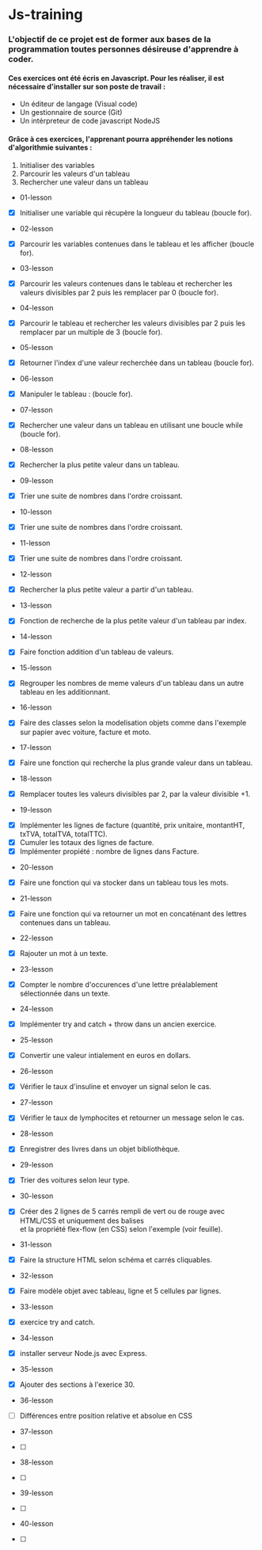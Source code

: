 # Js-training

### L'objectif de ce projet est de former aux bases de la programmation toutes personnes désireuse d'apprendre à coder.

#### Ces exercices ont été écris en Javascript. Pour les réaliser, il est nécessaire d'installer sur son poste de travail :

- Un éditeur de langage (Visual code)
- Un gestionnaire de source (Git)
- Un intérpreteur de code javascript NodeJS

#### Grâce à ces exercices, l'apprenant pourra appréhender les notions d'algorithmie suivantes :

1. Initialiser des variables
2. Parcourir les valeurs d'un tableau
3. Rechercher une valeur dans un tableau


* 01-lesson

- [x] Initialiser une variable qui récupère la longueur du tableau (boucle for).

* 02-lesson

- [x] Parcourir les variables contenues dans le tableau et les afficher (boucle for).

* 03-lesson

- [x] Parcourir les valeurs contenues dans le tableau et rechercher les valeurs divisibles par 2 puis les remplacer par 0 (boucle for).

* 04-lesson
- [x] Parcourir le tableau et rechercher les valeurs divisibles par 2 puis les remplacer par un multiple de 3 (boucle for).

* 05-lesson
- [x] Retourner l'index d'une valeur recherchée dans un tableau (boucle for).

* 06-lesson 
- [x] Manipuler le tableau : (boucle for).

* 07-lesson
- [x] Rechercher une valeur dans un tableau en utilisant une boucle while (boucle for).

* 08-lesson
- [x] Rechercher la plus petite valeur dans un tableau.

* 09-lesson
- [x] Trier une suite de nombres dans l'ordre croissant.

* 10-lesson
- [x] Trier une suite de nombres dans l'ordre croissant.

* 11-lesson
- [x] Trier une suite de nombres dans l'ordre croissant.

* 12-lesson
- [x] Rechercher la plus petite valeur a partir d'un tableau.

* 13-lesson
- [x] Fonction de recherche de la plus petite valeur d'un tableau par index.

* 14-lesson
- [x] Faire fonction addition d'un tableau de valeurs.

* 15-lesson
- [x] Regrouper les nombres de meme valeurs d'un tableau dans un autre tableau en les additionnant.

* 16-lesson
- [x] Faire des classes selon la modelisation objets comme dans l'exemple sur papier avec voiture, facture et moto.

* 17-lesson
- [x] Faire une fonction qui recherche la plus grande valeur dans un tableau.

* 18-lesson
- [x] Remplacer toutes les valeurs divisibles par 2, par  la valeur divisible +1.

* 19-lesson
- [x] Implémenter les lignes de facture (quantité, prix unitaire, montantHT, txTVA, totalTVA, totalTTC).
- [x] Cumuler les totaux des lignes  de  facture.
- [x] Implémenter propiété : nombre de lignes dans Facture.

* 20-lesson
- [x] Faire une fonction qui va stocker dans un tableau tous les mots.

* 21-lesson
- [x] Faire une fonction qui va retourner un mot en concaténant des lettres contenues dans un tableau.

* 22-lesson
- [x] Rajouter un mot à un texte.

* 23-lesson
- [x] Compter le nombre d'occurences d'une lettre préalablement sélectionnée dans un texte.

* 24-lesson
- [x] Implémenter try and catch + throw dans un ancien exercice.

* 25-lesson
- [x] Convertir une valeur intialement en euros en dollars.

* 26-lesson
- [x] Vérifier le taux d'insuline et envoyer un signal selon le cas.

* 27-lesson
- [x] Vérifier le taux de lymphocites et retourner un message  selon le cas.

* 28-lesson
- [x] Enregistrer des livres dans un objet bibliothèque.

* 29-lesson
- [x] Trier des voitures selon leur type.

* 30-lesson
- [X] Créer des 2 lignes de 5 carrés rempli de vert ou de rouge avec HTML/CSS et uniquement des balises <div> et la propriété flex-flow (en CSS) selon l'exemple (voir feuille).

* 31-lesson
- [X] Faire la structure HTML selon schéma et carrés cliquables.

* 32-lesson
- [X] Faire modèle objet avec tableau, ligne et 5 cellules par lignes.

* 33-lesson
- [X] exercice try and catch.

* 34-lesson
- [X] installer serveur Node.js avec Express.

* 35-lesson
- [X] Ajouter des sections à l'exerice 30.

* 36-lesson
- [ ] Différences entre position relative et absolue en CSS

* 37-lesson
- [ ] 

* 38-lesson
- [ ] 

* 39-lesson
- [ ]

* 40-lesson
- [ ]